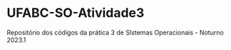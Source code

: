 # UFABC-SO-Atividade3
Repositório dos códigos da prática 3 de SIstemas Operacionais - Noturno 2023.1
